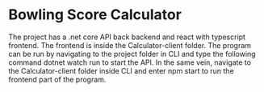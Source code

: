 # Bowling Score Calculator

The project has a .net core API back backend and react with typescript frontend. The frontend is inside the Calculator-client folder. 
The program can be run by navigating to the project folder in CLI and type the following command dotnet watch run to start the API. In the same vein, navigate to the Calculator-client folder inside CLI and enter npm start to run the frontend part of the program.
